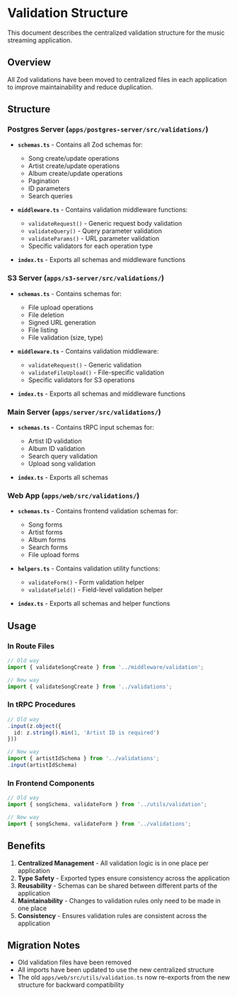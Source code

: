 # Validation Structure

This document describes the centralized validation structure for the music streaming application.

## Overview

All Zod validations have been moved to centralized files in each application to improve maintainability and reduce duplication.

## Structure

### Postgres Server (`apps/postgres-server/src/validations/`)

- **`schemas.ts`** - Contains all Zod schemas for:
  - Song create/update operations
  - Artist create/update operations  
  - Album create/update operations
  - Pagination
  - ID parameters
  - Search queries

- **`middleware.ts`** - Contains validation middleware functions:
  - `validateRequest()` - Generic request body validation
  - `validateQuery()` - Query parameter validation
  - `validateParams()` - URL parameter validation
  - Specific validators for each operation type

- **`index.ts`** - Exports all schemas and middleware functions

### S3 Server (`apps/s3-server/src/validations/`)

- **`schemas.ts`** - Contains schemas for:
  - File upload operations
  - File deletion
  - Signed URL generation
  - File listing
  - File validation (size, type)

- **`middleware.ts`** - Contains validation middleware:
  - `validateRequest()` - Generic validation
  - `validateFileUpload()` - File-specific validation
  - Specific validators for S3 operations

- **`index.ts`** - Exports all schemas and middleware functions

### Main Server (`apps/server/src/validations/`)

- **`schemas.ts`** - Contains tRPC input schemas for:
  - Artist ID validation
  - Album ID validation
  - Search query validation
  - Upload song validation

- **`index.ts`** - Exports all schemas

### Web App (`apps/web/src/validations/`)

- **`schemas.ts`** - Contains frontend validation schemas for:
  - Song forms
  - Artist forms
  - Album forms
  - Search forms
  - File upload forms

- **`helpers.ts`** - Contains validation utility functions:
  - `validateForm()` - Form validation helper
  - `validateField()` - Field-level validation helper

- **`index.ts`** - Exports all schemas and helper functions

## Usage

### In Route Files

```typescript
// Old way
import { validateSongCreate } from '../middleware/validation';

// New way
import { validateSongCreate } from '../validations';
```

### In tRPC Procedures

```typescript
// Old way
.input(z.object({
  id: z.string().min(1, 'Artist ID is required')
}))

// New way
import { artistIdSchema } from '../validations';
.input(artistIdSchema)
```

### In Frontend Components

```typescript
// Old way
import { songSchema, validateForm } from '../utils/validation';

// New way
import { songSchema, validateForm } from '../validations';
```

## Benefits

1. **Centralized Management** - All validation logic is in one place per application
2. **Type Safety** - Exported types ensure consistency across the application
3. **Reusability** - Schemas can be shared between different parts of the application
4. **Maintainability** - Changes to validation rules only need to be made in one place
5. **Consistency** - Ensures validation rules are consistent across the application

## Migration Notes

- Old validation files have been removed
- All imports have been updated to use the new centralized structure
- The old `apps/web/src/utils/validation.ts` now re-exports from the new structure for backward compatibility
